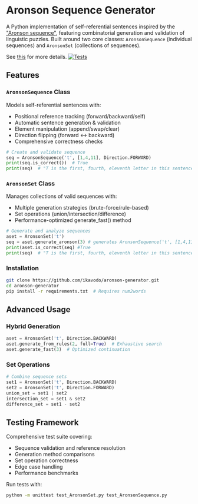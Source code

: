 # Aronson Sequence Generator

A Python implementation of self-referential sentences inspired by the ["Aronson sequence"](https://oeis.org/A005224), featuring combinatorial generation and validation of linguistic puzzles. Built around two core classes: `AronsonSequence` (individual sequences) and `AronsonSet` (collections of sequences).

See [this](https://ikavodo.github.io/aronson-1/) for more details.
[![Tests](https://img.shields.io/badge/tests-90%25%20coverage-green)](https://github.com/ikavodo/aronson-generator/actions)

## Features

### `AronsonSequence` Class
Models self-referential sentences with:
- Positional reference tracking (forward/backward/self)
- Automatic sentence generation & validation
- Element manipulation (append/swap/clear)
- Direction flipping (forward ↔ backward)
- Comprehensive correctness checks

```python
# Create and validate sequence
seq = AronsonSequence('t', [1,4,11], Direction.FORWARD)
print(seq.is_correct())  # True
print(seq)  # "T is the first, fourth, eleventh letter in this sentence..."
```

### `AronsonSet` Class
Manages collections of valid sequences with:

- Multiple generation strategies (brute-force/rule-based)
- Set operations (union/intersection/difference)
- Performance-optimized generate_fast() method

```python
# Generate and analyze sequences
aset = AronsonSet('t')
seq = aset.generate_aronson(3) # generates AronsonSequence('t', [1,4,11], Direction.FORWARD)
print(aset.is_correct(seq) #True
print(seq)  # "T is the first, fourth, eleventh letter in this sentence..."
```

### Installation
```bash
git clone https://github.com/ikavodo/aronson-generator.git
cd aronson-generator
pip install -r requirements.txt  # Requires num2words
```

## Advanced Usage
### Hybrid Generation
```python
aset = AronsonSet('t', Direction.BACKWARD)
aset.generate_from_rules(2, full=True)  # Exhaustive search
aset.generate_fast(3)  # Optimized continuation
```

### Set Operations
```python
# Combine sequence sets
set1 = AronsonSet('t', Direction.BACKWARD)
set2 = AronsonSet('t', Direction.FORWARD)
union_set = set1 | set2
intersection_set = set1 & set2
difference_set = set1 - set2
```

## Testing Framework
Comprehensive test suite covering:

- Sequence validation and reference resolution
- Generation method comparisons
- Set operation correctness
- Edge case handling
- Performance benchmarks

Run tests with:
```bash
python -m unittest test_AronsonSet.py test_AronsonSequence.py
```
